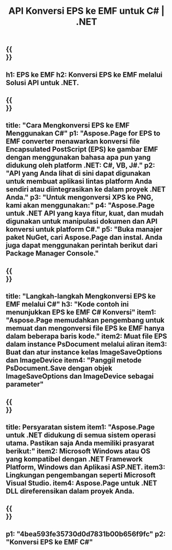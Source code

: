 ﻿---
translation: true
template: /_templates/_conversion-child-net.md
title: API Konversi EPS ke EMF untuk C# |  .NET
url: /net/conversion/eps-to-emf/
description: Contoh kode untuk konversi EPS ke EMF C#. Gunakan kode contoh API untuk file EPS batch ke konversi EMF dalam VB.NET, Asp.NET atau aplikasi berbasis .NET apa pun.
informat: EPS
outformat: EMF
otherformats: XPS PS
---

{{<section banner>}}
---
h1: EPS ke EMF
h2: Konversi EPS ke EMF melalui Solusi API untuk .NET.
---

{{<section overview>}}
---
title: "Cara Mengkonversi EPS ke EMF Menggunakan C#"
p1: "Aspose.Page for EPS to EMF converter menawarkan konversi file Encapsulated PostScript (EPS) ke gambar EMF dengan menggunakan bahasa apa pun yang didukung oleh platform .NET: C#, VB, J#."
p2: "API yang Anda lihat di sini dapat digunakan untuk membuat aplikasi lintas platform Anda sendiri atau diintegrasikan ke dalam proyek .NET Anda."
p3: "Untuk mengonversi XPS ke PNG, kami akan menggunakan:"
p4: "Aspose.Page untuk .NET API yang kaya fitur, kuat, dan mudah digunakan untuk manipulasi dokumen dan API konversi untuk platform C#."
p5: "Buka manajer paket NuGet, cari Aspose.Page dan instal. Anda juga dapat menggunakan perintah berikut dari Package Manager Console."
---

{{<section feature1>}}
---
title: "Langkah-langkah Mengkonversi EPS ke EMF melalui C#"
h3: "Kode contoh ini menunjukkan EPS ke EMF C# Konversi"
item1: "Aspose.Page memudahkan pengembang untuk memuat dan mengonversi file EPS ke EMF hanya dalam beberapa baris kode."
item2: Muat file EPS dalam instance PsDocument melalui aliran
item3: Buat dan atur instance kelas ImageSaveOptions dan ImageDevice
item4: "Panggil metode PsDocument.Save dengan objek ImageSaveOptions dan ImageDevice sebagai parameter"
---

{{<section feature2>}}
---
title: Persyaratan sistem
item1: "Aspose.Page untuk .NET didukung di semua sistem operasi utama. Pastikan saja Anda memiliki prasyarat berikut:"
item2: Microsoft Windows atau OS yang kompatibel dengan .NET Framework Platform, Windows dan Aplikasi ASP.NET.
item3: Lingkungan pengembangan seperti Microsoft Visual Studio.
item4: Aspose.Page untuk .NET DLL direferensikan dalam proyek Anda.
---

{{<section gist>}}
---
p1: "4bea593fe35730d0d7831b00b656f9fc"
p2: "Konversi EPS ke EMF C#"
---

